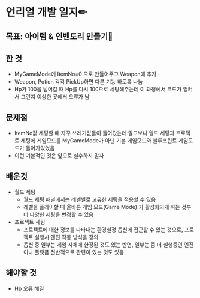 # 언리얼 개발 일지✏



## 목표: 아이템 & 인벤토리 만들기🎁

## 한 것

* MyGameMode에 ItemNo=0 으로 만들어주고 Weapon에 추가
* Weapon, Potion 각각 PickUp하면 다른 기능 하도록 나눔
* Hp가 100을 넘어갈 때 Hp를 다시 100으로 세팅해주는데 이 과정에서 코드가 엉켜서 그런지 이상한 곳에서 오류가 남


## 문제점

* ItemNo값 세팅할 때 자꾸 쓰레기값들이 들어갔는데 알고보니 월드 세팅과 프로젝트 세팅에 게임모드를 MyGameMode가 아닌 기본 게임모드와 블루프린트 게임모드가 들어가있었음
* 이런 기본적인 것은 앞으로 실수하지 말자


## 배운것

* 월드 세팅
  * 월드 세팅 패널에서는 레벨별로 고유한 세팅을 적용할 수 있음
  * 레벨을 플레이할 때 올바른 게임 모드(Game Mode) 가 활성화되게 하는 것부터 다양한 세팅을 변경할 수 있음
* 프로젝트 세팅
  * 프로젝트에 대한 정보를 나타내는 환경설정 옵션에 접근할 수 있는 것으로, 프로젝트 실행시 엔진 작동 방식을 정의
  * 옵션 중 일부는 게임 자체에 한정된 것도 있는 반면, 일부는 좀 더 실행중인 엔진이나 플랫폼 전반적으로 관련이 있는 것도 있음



## 해야할 것

* Hp 오류 해결
